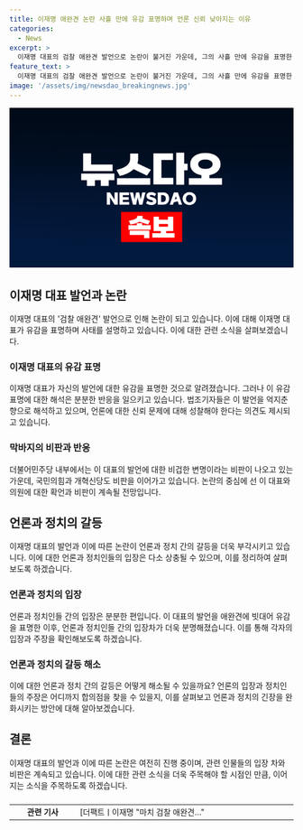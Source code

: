 ```yaml
---
title: 이재명 애완견 논란 사흘 만에 유감 표명하며 언론 신뢰 낮아지는 이유
categories:
  - News
excerpt: >
  이재명 대표의 검찰 애완견 발언으로 논란이 불거진 가운데, 그의 사흘 만에 유감을 표명한 행위가 유감표명인지, 억지춘향인지 여론이 엇갈리고 있다. 일부 법조기자는 그의 발언을 비판하며, 언론에 대한 신뢰가 낮아지는 이유를 성찰해야 한다고 주장했다. 또한, 민주당 내외에서도 비겁한 변명이라는 의견이 나오는 등 파장이 계속되고 있다. 국민의힘과 개혁신당도 유감 표명을 향해 비판의 목소리를 냈으며, 당내에서도 강성 발언이 계속되고 있다. 이 때문에 이 대표와 양문석 의원은 국회 윤리위원회에 제소되기도 했다.
feature_text: >
  이재명 대표의 검찰 애완견 발언으로 논란이 불거진 가운데, 그의 사흘 만에 유감을 표명한 행위가 유감표명인지, 억지춘향인지 여론이 엇갈리고 있다. 일부 법조기자는 그의 발언을 비판하며, 언론에 대한 신뢰가 낮아지는 이유를 성찰해야 한다고 주장했다. 또한, 민주당 내외에서도 비겁한 변명이라는 의견이 나오는 등 파장이 계속되고 있다. 국민의힘과 개혁신당도 유감 표명을 향해 비판의 목소리를 냈으며, 당내에서도 강성 발언이 계속되고 있다. 이 때문에 이 대표와 양문석 의원은 국회 윤리위원회에 제소되기도 했다.
image: '/assets/img/newsdao_breakingnews.jpg'
---
```


<p><img src="/assets/img/newsdao_breakingnews.jpg" alt="implanttips 속보" /></p>

<h2 data-ke-size="size26">이재명 대표 발언과 논란</h2>

<p data-ke-size="size16">이재명 대표의 '검찰 애완견' 발언으로 인해 논란이 되고 있습니다. 이에 대해 이재명 대표가 유감을 표명하며 사태를 설명하고 있습니다. 이에 대한 관련 소식을 살펴보겠습니다.</p>

<h3>이재명 대표의 유감 표명</h3>

<p data-ke-size="size16">이재명 대표가 자신의 발언에 대한 유감을 표명한 것으로 알려졌습니다. 그러나 이 유감 표명에 대한 해석은 분분한 반응을 일으키고 있습니다. 법조기자들은 이 발언을 억지춘향으로 해석하고 있으며, 언론에 대한 신뢰 문제에 대해 성찰해야 한다는 의견도 제시되고 있습니다.</p>

<h3>막바지의 비판과 반응</h3>

<p data-ke-size="size16">더불어민주당 내부에서는 이 대표의 발언에 대한 비겁한 변명이라는 비판이 나오고 있는 가운데, 국민의힘과 개혁신당도 비판을 이어가고 있습니다. 논란의 중심에 선 이 대표와 의원에 대한 확언과 비판이 계속될 전망입니다.</p>

<h2 data-ke-size="size26">언론과 정치의 갈등</h2>

<p data-ke-size="size16">이재명 대표의 발언과 이에 따른 논란이 언론과 정치 간의 갈등을 더욱 부각시키고 있습니다. 이에 대한 언론과 정치인들의 입장은 다소 상충될 수 있으며, 이를 정리하여 살펴보도록 하겠습니다.</p>

<h3>언론과 정치의 입장</h3>

<p data-ke-size="size16">언론과 정치인들 간의 입장은 분분한 편입니다. 이 대표의 발언을 애완견에 빗대어 유감을 표명한 이후, 언론과 정치인들 간의 입장차가 더욱 분명해졌습니다. 이를 통해 각자의 입장과 주장을 확인해보도록 하겠습니다.</p>

<h3>언론과 정치의 갈등 해소</h3>

<p data-ke-size="size16">이에 대한 언론과 정치 간의 갈등은 어떻게 해소될 수 있을까요? 언론의 입장과 정치인들의 주장은 어디까지 합의점을 찾을 수 있을지, 이를 살펴보고 언론과 정치의 긴장을 완화시키는 방안에 대해 알아보겠습니다.</p>

<h2 data-ke-size="size26">결론</h2>

<p data-ke-size="size16">이재명 대표의 발언과 이에 따른 논란은 여전히 진행 중이며, 관련 인물들의 입장 차와 비판은 계속되고 있습니다. 이에 대한 관련 소식을 더욱 주목해야 할 시점인 만큼, 이어지는 소식을 주목하도록 하겠습니다.</p>

<table>
  <caption></caption>
  <colgroup>
  <col width="150"/>
  <col width="507"/>
  </colgroup>
  <tbody>
    <tr>
      <td style="text-align: center; height: 17px;"><b>관련 기사</b></td>
      <td style="height: 17px;">[더팩트ㅣ이재명 "마치 검찰 애완견…"</td>
    </tr>
  </tbody>
</table>

<p data-ke-size="size16">&nbsp;</p>

